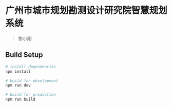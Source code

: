 # 广州市城市规划勘测设计研究院智慧规划系统

> 黎小刚

## Build Setup

``` bash
# install dependencies
npm install

# build for development
npm run dev

# build for production
npm run build

```
